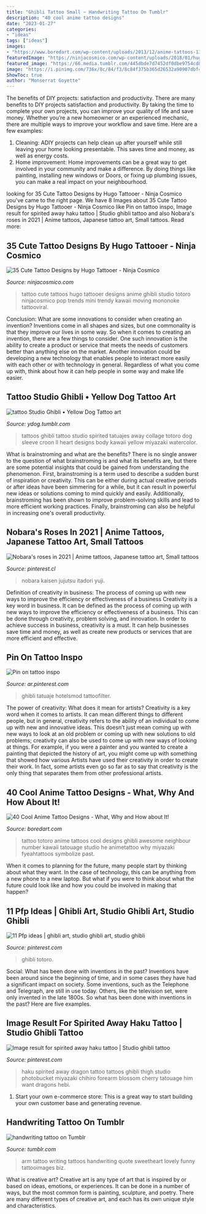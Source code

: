 ```yaml
---
title: "Ghibli Tattoo Small ~ Handwriting Tattoo On Tumblr"
description: "40 cool anime tattoo designs"
date: "2023-01-27"
categories:
- "ideas"
tags: ["ideas"]
images:
- "https://www.boredart.com/wp-content/uploads/2013/12/anime-tattoos-13.jpg"
featuredImage: "https://ninjacosmico.com/wp-content/uploads/2018/01/hugo13.jpg"
featured_image: "https://66.media.tumblr.com/445dbde7d7452df0dbe9754cd8db6b07/tumblr_n1iqkk7AIb1qkm6f6o3_r1_1280.jpg"
image: "https://i.pinimg.com/736x/8c/84/f3/8c84f375b365d26532a90907dbf4ed8e--spirited-away-haku-oxygen-mask.jpg"
ShowToc: true
author: "Monserrat Goyette"
---
```



The benefits of DIY projects: satisfaction and productivity.
There are many benefits to DIY projects satisfaction and productivity. By taking the time to complete your own projects, you can improve your quality of life and save money. Whether you’re a new homeowner or an experienced mechanic, there are multiple ways to improve your workflow and save time. Here are a few examples: 
1. Cleaning: ADIY projects can help clean up after yourself while still leaving your home looking presentable. This saves time and money, as well as energy costs. 
2. Home improvement: Home improvements can be a great way to get involved in your community and make a difference. By doing things like painting, installing new windows or Doors, or fixing up plumbing issues, you can make a real impact on your neighbourhood. 

	

		
looking for 35 Cute Tattoo Designs by Hugo Tattooer - Ninja Cosmico you've came to the right page. We have 8 Images about 35 Cute Tattoo Designs by Hugo Tattooer - Ninja Cosmico like Pin on tattoo inspo, Image result for spirited away haku tattoo | Studio ghibli tattoo and also Nobara&#039;s roses in 2021 | Anime tattoos, Japanese tattoo art, Small tattoos. Read more:
		
    
## 35 Cute Tattoo Designs By Hugo Tattooer - Ninja Cosmico

<img loading=lazy src="https://ninjacosmico.com/wp-content/uploads/2018/01/hugo13.jpg" onerror="this.onerror=null;this.src='https://tse2.mm.bing.net/th?id=OIP.G-Moc0LQPs44h1gM5552LwHaJy&amp;pid=15.1';" alt="35 Cute Tattoo Designs by Hugo Tattooer - Ninja Cosmico">

_Source: ninjacosmico.com_

>tattoo cute tattoos hugo tattooer designs anime ghibli studio totoro ninjacosmico pop trends mini trendy kawaii moving mononoke tattooviral. 

	

Conclusion: What are some innovations to consider when creating an invention?
Inventions come in all shapes and sizes, but one commonality is that they improve our lives in some way. So when it comes to creating an invention, there are a few things to consider. One such innovation is the ability to create a product or service that meets the needs of customers better than anything else on the market. Another innovation could be developing a new technology that enables people to interact more easily with each other or with technology in general. Regardless of what you come up with, think about how it can help people in some way and make life easier.

    
## Tattoo Studio Ghibli • Yellow Dog Tattoo Art

<img loading=lazy src="https://66.media.tumblr.com/445dbde7d7452df0dbe9754cd8db6b07/tumblr_n1iqkk7AIb1qkm6f6o3_r1_1280.jpg" onerror="this.onerror=null;this.src='https://tse3.mm.bing.net/th?id=OIP.EHG4TsVenHmO1zhYpI6EfQHaLH&amp;pid=15.1';" alt="tattoo Studio Ghibli • Yellow Dog Tattoo art">

_Source: ydog.tumblr.com_

>tattoos ghibli tattoo studio spirited tatuajes away collage totoro dog sleeve croon ll heart designs body kawaii yellow miyazaki watercolor. 

	

What is brainstroming and what are the benefits?
There is no single answer to the question of what brainstroming is and what its benefits are, but there are some potential insights that could be gained from understanding the phenomenon. First, brainstroming is a term used to describe a sudden burst of inspiration or creativity. This can be either during actual creative periods or after ideas have been simmering for a while, but it can result in powerful new ideas or solutions coming to mind quickly and easily. Additionally, brainstroming has been shown to improve problem-solving skills and lead to more efficient working practices. Finally, brainstroming can also be helpful in increasing one's overall productivity.

    
## Nobara&#039;s Roses In 2021 | Anime Tattoos, Japanese Tattoo Art, Small Tattoos

<img loading=lazy src="https://i.pinimg.com/736x/7e/03/d2/7e03d2762b6d32c358d63e5e673ac726.jpg" onerror="this.onerror=null;this.src='https://tse2.mm.bing.net/th?id=OIP.ivqyuDXtQYOGYnewinJl_QHaJ3&amp;pid=15.1';" alt="Nobara&#039;s roses in 2021 | Anime tattoos, Japanese tattoo art, Small tattoos">

_Source: pinterest.cl_

>nobara kaisen jujutsu itadori yuji. 

	

Definition of creativity in business: The process of coming up with new ways to improve the efficiency or effectiveness of a business
Creativity is a key word in business. It can be defined as the process of coming up with new ways to improve the efficiency or effectiveness of a business. This can be done through creativity, problem solving, and innovation. 
In order to achieve success in business, creativity is a must. It can help businesses save time and money, as well as create new products or services that are more efficient and effective.

    
## Pin On Tattoo Inspo

<img loading=lazy src="https://i.pinimg.com/736x/4d/e1/b9/4de1b9abc52cd60ed04b11c2bb9f8968.jpg" onerror="this.onerror=null;this.src='https://tse2.mm.bing.net/th?id=OIP.SOLkEn3Sieu485AGAT9Z_QHaIC&amp;pid=15.1';" alt="Pin on tattoo inspo">

_Source: ar.pinterest.com_

>ghibli tatuaje hotelsmod tattoofilter. 

	

The power of creativity: What does it mean for artists?
Creativity is a key word when it comes to artists. It can mean different things to different people, but in general, creativity refers to the ability of an individual to come up with new and innovative ideas. This doesn’t just mean coming up with new ways to look at an old problem or coming up with new solutions to old problems; creativity can also be used to come up with new ways of looking at things. For example, if you were a painter and you wanted to create a painting that depicted the history of art, you might come up with something that showed how various Artists have used their creativity in order to create their work. In fact, some artists even go so far as to say that creativity is the only thing that separates them from other professional artists.

    
## 40 Cool Anime Tattoo Designs - What, Why And How About It!

<img loading=lazy src="https://www.boredart.com/wp-content/uploads/2013/12/anime-tattoos-13.jpg" onerror="this.onerror=null;this.src='https://tse4.mm.bing.net/th?id=OIP.a2OjQHqVbCjOg70Xc6gSpAHaJ4&amp;pid=15.1';" alt="40 Cool Anime Tattoo Designs - What, Why and How about It!">

_Source: boredart.com_

>tattoo totoro anime tattoos cool designs ghibli awesome neighbour number kawaii tatouage studio he animetattoo why miyazaki fyeahtattoos symbolize past. 

	

When it comes to planning for the future, many people start by thinking about what they want. In the case of technology, this can be anything from a new phone to a new laptop. But what if you were to think about what the future could look like and how you could be involved in making that happen?

    
## 11 Pfp Ideas | Ghibli Art, Studio Ghibli Art, Studio Ghibli

<img loading=lazy src="https://i.pinimg.com/236x/72/54/75/7254753a2d973305da3ca0a0deddb9d7.jpg" onerror="this.onerror=null;this.src='https://tse2.mm.bing.net/th?id=OIP.uIYsrLkMgKVkzi258s9CdgAAAA&amp;pid=15.1';" alt="11 Pfp ideas | ghibli art, studio ghibli art, studio ghibli">

_Source: pinterest.com_

>ghibli totoro. 

	

Social: What has been done with inventions in the past?
Inventions have been around since the beginning of time, and in some cases they have had a significant impact on society. Some inventions, such as the Telephone and Telegraph, are still in use today. Others, like the television set, were only invented in the late 1800s. So what has been done with inventions in the past? Here are five examples.

    
## Image Result For Spirited Away Haku Tattoo | Studio Ghibli Tattoo

<img loading=lazy src="https://i.pinimg.com/736x/8c/84/f3/8c84f375b365d26532a90907dbf4ed8e--spirited-away-haku-oxygen-mask.jpg" onerror="this.onerror=null;this.src='https://tse4.mm.bing.net/th?id=OIP.zpAkucqwgq4Nei7povfu0AAAAA&amp;pid=15.1';" alt="Image result for spirited away haku tattoo | Studio ghibli tattoo">

_Source: pinterest.com_

>haku spirited away dragon tattoo tattoos ghibli thigh studio photobucket miyazaki chihiro forearm blossom cherry tatouage him want dragons hebi. 

	

1. Start your own e-commerce store: This is a great way to start building your own customer base and generating revenue.

    
## Handwriting Tattoo On Tumblr

<img loading=lazy src="https://78.media.tumblr.com/tumblr_m35tz0UcZ21qf2h3qo1_500.jpg" onerror="this.onerror=null;this.src='https://tse3.mm.bing.net/th?id=OIP.NsMk-qHtmNYtIZd8z9w9fgHaHa&amp;pid=15.1';" alt="handwriting tattoo on Tumblr">

_Source: tumblr.com_

>arm tattoo writing tattoos handwriting quote sweetheart lovely funny tattooimages biz. 

	

What is creative art?
Creative art is any type of art that is inspired by or based on ideas, emotions, or experiences. It can be done in a number of ways, but the most common form is painting, sculpture, and poetry. There are many different types of creative art, and each has its own unique style and characteristics.

